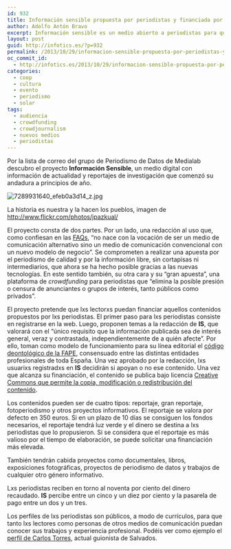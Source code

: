 ```yaml
---
id: 932
title: Información sensible propuesta por periodistas y financiada por su audiencia
author: Adolfo Antón Bravo
excerpt: Información sensible es un medio abierto a periodistas para que propongan sus informaciones y el público lo financie. Los materiales son copyleft.
layout: post
guid: http://infotics.es/?p=932
permalink: /2013/10/29/informacion-sensible-propuesta-por-periodistas-y-financiada-por-su-audiencia/
oc_commit_id:
  - http://infotics.es/2013/10/29/informacion-sensible-propuesta-por-periodistas-y-financiada-por-su-audiencia/1383074849
categories:
  - coop
  - cultura
  - evento
  - periodismo
  - solar
tags:
  - audiencia
  - crowdfunding
  - crowdjournalism
  - nuevos medios
  - periodistas
---
```

Por la lista de correo del grupo de Periodismo de Datos de Medialab descubro el proyecto **Información Sensible**, un medio digital con información de actualidad y reportajes de investigación que comenzó su andadura a principios de año. 

<div id="La-historia-es-nuestra-y-la-hacen-los-pueblos-imagen-de-http://www.flickr.com/photos/jpazkual/" class="figure">
  <p>
    <img src="http://i1.wp.com/blogs.cuartocanal.es/infotics/files/2013/10/7289931640_efeb0a3d14_z1.jpg?w=660"  alt="7289931640_efeb0a3d14_z.jpg" data-recalc-dims="1" />
  </p>
  
  <p>
    La historia es nuestra y la hacen los pueblos, imagen de <a href="http://www.flickr.com/photos/jpazkual/">http://www.flickr.com/photos/jpazkual/</a>
  </p></p>
</div>

El proyecto consta de dos partes. Por un lado, una redacción al uso que, como confiesan en las [FAQs][1], &#8220;no nace con la vocación de ser un medio de comunicación alternativo sino un medio de comunicación convencional con un nuevo modelo de negocio&#8221;. Se comprometen a realizar una apuesta por el periodismo de calidad y por la información libre, sin cortapisas ni intermediarios, que ahora se ha hecho posible gracias a las nuevas tecnologías. En este sentido también, su otra cara y su &#8220;gran apuesta&#8221;, una plataforma de *crowdfunding* para periodistas que &#8220;elimina la posible presión o censura de anunciantes o grupos de interés, tanto públicos como privados&#8221;. 

El proyecto pretende que lxs lectorxs puedan financiar aquellos contenidos propuestos por lxs periodistas. El primer paso para lxs periodistas consiste en registrarse en la web. Luego, proponen temas a la redacción de **IS**, que valorará con el &#8220;único requisito que la información publicada sea de interés general, veraz y contrastada, independientemente de a quién afecte&#8221;. Por ello, toman como modelo de funcionamiento para su línea editorial el [código deontológico de la FAPE][2], consensuado entre las distintas entidades profesionales de toda España. Una vez aprobado por la redacción, lxs usuarixs registradxs en **IS** decidirán si apoyan o no ese contenido. Una vez que alcanza su financiación, el contenido se publica bajo licencia [Creative Commons que permite la copia, modificación o redistribución del contenido][3]. 

Los contenidos pueden ser de cuatro tipos: reportaje, gran reportaje, fotoperiodismo y otros proyectos informativos. El reportaje se valora por defecto en 350 euros. Si en un plazo de 10 días se consiguen los fondos necesarios, el reportaje tendrá luz verde y el dinero se destina a lxs periodistas que lo propusieron. Si se considera que el reportaje es más valioso por el tiempo de elaboración, se puede solicitar una financiación más elevada. 

También tendrán cabida proyectos como documentales, libros, exposiciones fotográficas, proyectos de periodismo de datos y trabajos de cualquier otro género informativo. 

Lxs periodistas reciben en torno al noventa por ciento del dinero recaudado. **IS** percibe entre un cinco y un diez por ciento y la pasarela de pago entre un dos y un tres. 

Los perfiles de lxs periodistas son públicos, a modo de currículos, para que tanto lxs lectores como personas de otros medios de comunicación puedan conocer sus trabajos y experiencia profesional. Podéis ver como ejemplo el [perfil de Carlos Torres][4], actual guionista de Salvados.

 [1]: http://www.informacionsensible.com/faq.php
 [2]: http://www.informacionsensible.com/codeofethics.php
 [3]: http://creativecommons.org/licenses/by-sa/3.0/deed.es
 [4]: http://www.informacionsensible.com/profileview.php?user%3D30
